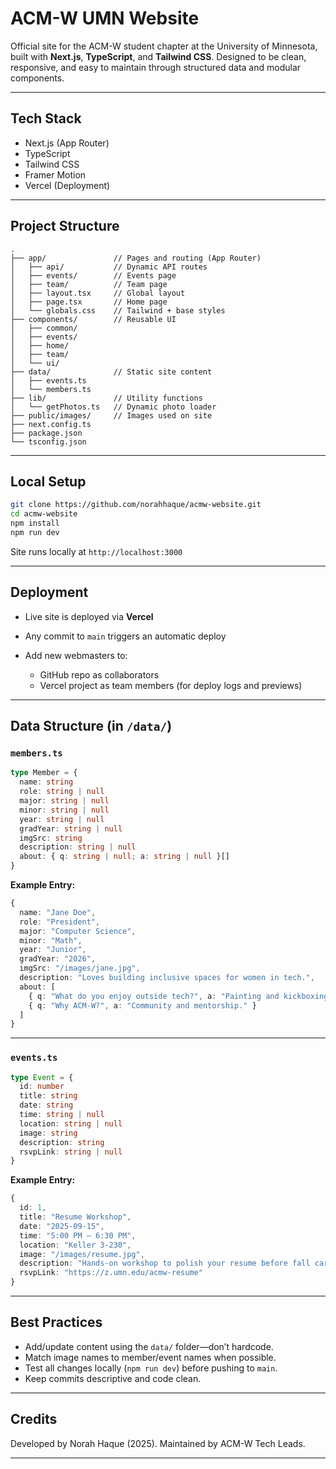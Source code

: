 
# ACM-W UMN Website

Official site for the ACM-W student chapter at the University of Minnesota, built with **Next.js**, **TypeScript**, and **Tailwind CSS**. Designed to be clean, responsive, and easy to maintain through structured data and modular components.

---

## Tech Stack

* Next.js (App Router)
* TypeScript
* Tailwind CSS
* Framer Motion
* Vercel (Deployment)

---

## Project Structure

```
.
├── app/               // Pages and routing (App Router)
│   ├── api/           // Dynamic API routes
│   ├── events/        // Events page
│   ├── team/          // Team page
│   ├── layout.tsx     // Global layout
│   ├── page.tsx       // Home page
│   └── globals.css    // Tailwind + base styles
├── components/        // Reusable UI
│   ├── common/
│   ├── events/
│   ├── home/
│   ├── team/
│   └── ui/
├── data/              // Static site content
│   ├── events.ts
│   └── members.ts
├── lib/               // Utility functions
│   └── getPhotos.ts   // Dynamic photo loader
├── public/images/     // Images used on site
├── next.config.ts
├── package.json
└── tsconfig.json
```

---

## Local Setup

```bash
git clone https://github.com/norahhaque/acmw-website.git
cd acmw-website
npm install
npm run dev
```

Site runs locally at `http://localhost:3000`

---

## Deployment

* Live site is deployed via **Vercel**
* Any commit to `main` triggers an automatic deploy
* Add new webmasters to:

  * GitHub repo as collaborators
  * Vercel project as team members (for deploy logs and previews)

---

## Data Structure (in `/data/`)

### `members.ts`

```ts
type Member = {
  name: string
  role: string | null
  major: string | null
  minor: string | null
  year: string | null
  gradYear: string | null
  imgSrc: string
  description: string | null
  about: { q: string | null; a: string | null }[]
}
```

**Example Entry:**

```ts
{
  name: "Jane Doe",
  role: "President",
  major: "Computer Science",
  minor: "Math",
  year: "Junior",
  gradYear: "2026",
  imgSrc: "/images/jane.jpg",
  description: "Loves building inclusive spaces for women in tech.",
  about: [
    { q: "What do you enjoy outside tech?", a: "Painting and kickboxing." },
    { q: "Why ACM-W?", a: "Community and mentorship." }
  ]
}
```

---

### `events.ts`

```ts
type Event = {
  id: number
  title: string
  date: string
  time: string | null
  location: string | null
  image: string
  description: string
  rsvpLink: string | null
}
```

**Example Entry:**

```ts
{
  id: 1,
  title: "Resume Workshop",
  date: "2025-09-15",
  time: "5:00 PM – 6:30 PM",
  location: "Keller 3-230",
  image: "/images/resume.jpg",
  description: "Hands-on workshop to polish your resume before fall career fair.",
  rsvpLink: "https://z.umn.edu/acmw-resume"
}
```

---

## Best Practices

* Add/update content using the `data/` folder—don’t hardcode.
* Match image names to member/event names when possible.
* Test all changes locally (`npm run dev`) before pushing to `main`.
* Keep commits descriptive and code clean.

---

## Credits

Developed by Norah Haque (2025). Maintained by ACM-W Tech Leads.

---

